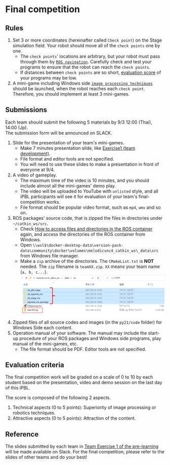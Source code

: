 # Final competition

## Rules

1. Set 3 or more coordinates (hereinafter called `Check point`) on the Stage simulation field. Your robot should move all of the `check points` one by one.
   - The `check points`' locations are arbitrary, but your robot must pass through them by [`ROS navigation`](https://github.com/oit-ipbl/robots/blob/main/robot_control/robot_control_03.md#ros-navigation). Carefully check and test your programs to ensure that the robot can reach the `check points`.
   - If distances between `check points` are so short, [evaluation score](#evaluation-criteria) of your programs may be low.
2. A mini-game including Windows side [`image processing techniques`](https://github.com/oit-ipbl/image_processing) should be launched, when the robot reaches each `check point`. Therefore, you should implement at least 3 mini-games.

## Submissions

Each team should submit the following 5 materials by 9/3 12:00 (Thai), 14:00 (Jp).  
The submission form will be announced on SLACK.

1. Slide for the presentation of your team's mini-games.
   - Make 7 minutes presentation slide, like [Exercise1 (team development)](https://github.com/oit-ipbl/Integration/blob/main/team_exercise/team_exercise.md#exercise1-team-development).
   - File format and editor tools are not specified.
   - You will need to use these slides to make a presentation in front of everyone at 9/4.
2. A video of gameplay.
   - The maximum time of the video is 10 minutes, and you should include almost all the mini-games' demo play.
   - The video will be uploaded to YouTube with `unlisted` style, and all iPBL participants will see it for evaluation of your team's final-competition works.
   - File format should be popular video format, such as `mp4`, `wmv` and so on.
3. ROS packages' source code, that is zipped the files in directories under `~/catkin_ws/src`.
   - Check [How to access files and directories in the ROS container](https://github.com/oit-ipbl/portal/blob/main/setup/dockerros.md#how-to-access-files-and-directories-in-the-ros-container) again, and access the directories of the ROS container from Windows.
   - Open `\\wsl$\docker-desktop-data\version-pack-data\community\docker\volumes\melodicvnc4_catkin_ws\_data\src` from Windows file manager.
   - Make a `zip` archive of the directories. The `CMakeList.txt` is **NOT** needed. The `zip` filename is `teamXX.zip`. `XX` means your team name (`a, b, c...`).  
   ![2021-08-18_083817.svg.png](./images/2021-08-18_083817.svg.png)
4. Zipped files of all source codes and images (in the `py21/code` folder) for Windows Side each content.
5. Operation manual of your software. The manual may include the start-up procedure of your ROS packages and Windows side programs, play manual of the mini-games, etc.
   - The file format should be PDF. Editor tools are not specified.

## Evaluation criteria

The final competition work will be graded on a scale of 0 to 10 by each student based on the presentation, video and demo session on the last day of this iPBL.
<!-- If there is a good part of the work, add points positively.  -->
The score is composed of the following 2 aspects.

1. Technical aspects (0 to 5 points): Superiority of image processing or robotics techniques.
2. Attractive aspects (0 to 5 points): Attraction of the content.

## Reference

The slides submitted by each team in [Team Exercise 1 of the pre-learning](https://github.com/oit-ipbl/Integration/blob/main/team_exercise/team_exercise.md#exercise1-team-development) will be made available on Slack. For the final competition, please refer to the slides of other teams and do your best!
